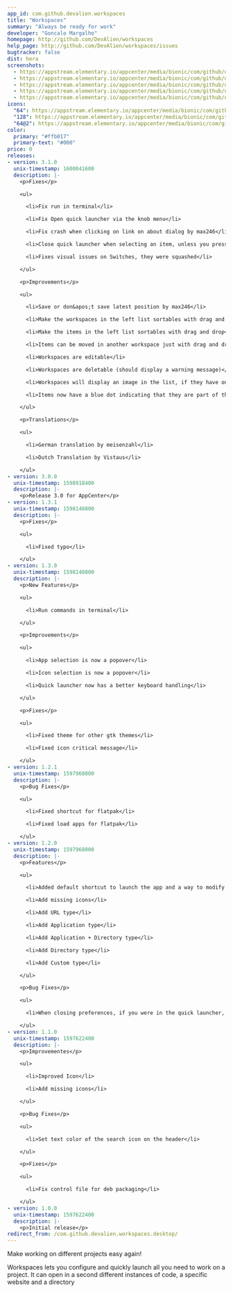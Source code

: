 ```yaml
---
app_id: com.github.devalien.workspaces
title: "Workspaces"
summary: "Always be ready for work"
developer: "Goncalo Margalho"
homepage: http://github.com/DevAlien/workspaces
help_page: http://github.com/DevAlien/workspaces/issues
bugtracker: false
dist: hera
screenshots:
  - https://appstream.elementary.io/appcenter/media/bionic/com/github/devalien.workspaces/02395CDA9CF0C0DF46BFB3954C2B319E/screenshots/image-1_orig.png
  - https://appstream.elementary.io/appcenter/media/bionic/com/github/devalien.workspaces/02395CDA9CF0C0DF46BFB3954C2B319E/screenshots/image-2_orig.png
  - https://appstream.elementary.io/appcenter/media/bionic/com/github/devalien.workspaces/02395CDA9CF0C0DF46BFB3954C2B319E/screenshots/image-3_orig.png
  - https://appstream.elementary.io/appcenter/media/bionic/com/github/devalien.workspaces/02395CDA9CF0C0DF46BFB3954C2B319E/screenshots/image-4_orig.png
  - https://appstream.elementary.io/appcenter/media/bionic/com/github/devalien.workspaces/02395CDA9CF0C0DF46BFB3954C2B319E/screenshots/image-5_orig.png
icons:
  "64": https://appstream.elementary.io/appcenter/media/bionic/com/github/devalien.workspaces/02395CDA9CF0C0DF46BFB3954C2B319E/icons/64x64/com.github.devalien.workspaces_com.github.devalien.workspaces.png
  "128": https://appstream.elementary.io/appcenter/media/bionic/com/github/devalien.workspaces/02395CDA9CF0C0DF46BFB3954C2B319E/icons/128x128/com.github.devalien.workspaces_com.github.devalien.workspaces.png
  "64@2": https://appstream.elementary.io/appcenter/media/bionic/com/github/devalien.workspaces/02395CDA9CF0C0DF46BFB3954C2B319E/icons/64x64@2/com.github.devalien.workspaces_com.github.devalien.workspaces.png
color:
  primary: "#ffb017"
  primary-text: "#000"
price: 0
releases:
- version: 3.1.0
  unix-timestamp: 1600041600
  description: |-
    <p>Fixes</p>

    <ul>

      <li>Fix run in terminal</li>

      <li>Fix Open quick launcher via the knob menu</li>

      <li>Fix crash when clicking on link on about dialog by max246</li>

      <li>Close quick launcher when selecting an item, unless you press CTRL by Philip-Scott</li>

      <li>Fixes visual issues on Switches, they were squashed</li>

    </ul>

    <p>Improvements</p>

    <ul>

      <li>Save or don&apos;t save latest position by max246</li>

      <li>Make the workspaces in the left list sortables with drag and drop</li>

      <li>Make the items in the left list sortables with drag and drop</li>

      <li>Items can be moved in another workspace just with drag and drop</li>

      <li>Workspaces are editable</li>

      <li>Workspaces are deletable (should display a warning message)</li>

      <li>Workspaces will display an image in the list, if they have one</li>

      <li>Items now have a blue dot indicating that they are part of the auto-run</li>

    </ul>

    <p>Translations</p>

    <ul>

      <li>German translation by meisenzahl</li>

      <li>Dutch Translation by Vistaus</li>

    </ul>
- version: 3.0.0
  unix-timestamp: 1598918400
  description: |-
    <p>Release 3.0 for AppCenter</p>
- version: 1.3.1
  unix-timestamp: 1598140800
  description: |-
    <p>Fixes</p>

    <ul>

      <li>Fixed typo</li>

    </ul>
- version: 1.3.0
  unix-timestamp: 1598140800
  description: |-
    <p>New Features</p>

    <ul>

      <li>Run commands in terminal</li>

    </ul>

    <p>Improvements</p>

    <ul>

      <li>App selection is now a popover</li>

      <li>Icon selection is now a popover</li>

      <li>Quick launcher now has a better keyboard handling</li>

    </ul>

    <p>Fixes</p>

    <ul>

      <li>Fixed theme for other gtk themes</li>

      <li>Fixed icon critical message</li>

    </ul>
- version: 1.2.1
  unix-timestamp: 1597968000
  description: |-
    <p>Bug Fixes</p>

    <ul>

      <li>Fixed shortcut for flatpak</li>

      <li>Fixed load apps for flatpak</li>

    </ul>
- version: 1.2.0
  unix-timestamp: 1597968000
  description: |-
    <p>Features</p>

    <ul>

      <li>Added default shortcut to launch the app and a way to modify it</li>

      <li>Add missing icons</li>

      <li>Add URL type</li>

      <li>Add Application type</li>

      <li>Add Application + Directory type</li>

      <li>Add Directory type</li>

      <li>Add Custom type</li>

    </ul>

    <p>Bug Fixes</p>

    <ul>

      <li>When closing preferences, if you were in the quick launcher, it will open back that one</li>

    </ul>
- version: 1.1.0
  unix-timestamp: 1597622400
  description: |-
    <p>Improvementes</p>

    <ul>

      <li>Improved Icon</li>

      <li>Add missing icons</li>

    </ul>

    <p>Bug Fixes</p>

    <ul>

      <li>Set text color of the search icon on the header</li>

    </ul>

    <p>Fixes</p>

    <ul>

      <li>Fix control file for deb packaging</li>

    </ul>
- version: 1.0.0
  unix-timestamp: 1597622400
  description: |-
    <p>Initial release</p>
redirect_from: /com.github.devalien.workspaces.desktop/
---
```


<p>Make working on different projects easy again!</p>
<p>Workspaces lets you configure and quickly launch all you need to work on a project. It can open in a second different instances of code, a specific website and a directory</p>